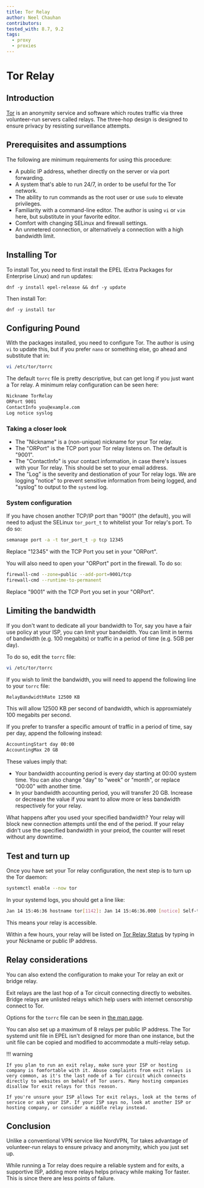 ```yaml
---
title: Tor Relay
author: Neel Chauhan
contributors:
tested_with: 8.7, 9.2
tags:
  - proxy
  - proxies
---
```


# Tor Relay

## Introduction

[Tor](https://www.torproject.org/) is an anonymity service and software which routes traffic via three volunteer-run servers called relays. The three-hop design is designed to ensure privacy by resisting surveillance attempts.

## Prerequisites and assumptions

The following are minimum requirements for using this procedure:

* A public IP address, whether directly on the server or via port forwarding.
* A system that's able to run 24/7, in order to be useful for the Tor network.
* The ability to run commands as the root user or use `sudo` to elevate privileges.
* Familiarity with a command-line editor. The author is using `vi` or `vim` here, but substitute in your favorite editor.
* Comfort with changing SELinux and firewall settings.
* An unmetered connection, or alternatively a connection with a high bandwidth limit.

## Installing Tor

To install Tor, you need to first install the EPEL (Extra Packages for Enterprise Linux) and run updates:

```
dnf -y install epel-release && dnf -y update
```

Then install Tor:

```
dnf -y install tor
```

## Configuring Pound

With the packages installed, you need to configure Tor. The author is using `vi` to update this, but if you prefer `nano` or something else, go ahead and substitute that in:

```bash
vi /etc/tor/torrc
```

The default `torrc` file is pretty descriptive, but can get long if you just want a Tor relay. A minimum relay configuration can be seen here:

```bash
Nickname TorRelay
ORPort 9001
ContactInfo you@example.com
Log notice syslog
```

### Taking a closer look

* The "Nickname" is a (non-unique) nickname for your Tor relay.
* The "ORPort" is the TCP port your Tor relay listens on. The default is "9001".
* The "ContactInfo" is your contact information, in case there's issues with your Tor relay. This should be set to your email address.
* The "Log" is the severity and destionation of your Tor relay logs. We are logging "notice" to prevent sensitive information from being logged, and "syslog" to output to the `systemd` log.

### System configuration

If you have chosen another TCP/IP port than "9001" (the default), you will need to adjust the SELinux `tor_port_t` to whitelist your Tor relay's port. To do so:

```bash
semanage port -a -t tor_port_t -p tcp 12345
```

Replace "12345" with the TCP Port you set in your "ORPort".

You will also need to open your "ORPort" port in the firewall. To do so:

```bash
firewall-cmd --zone=public --add-port=9001/tcp
firewall-cmd --runtime-to-permanent
```

Replace "9001" with the TCP Port you set in your "ORPort".

## Limiting the bandwidth

If you don't want to dedicate all your bandwidth to Tor, say you have a fair use policy at your ISP, you can limit your bandwidth. You can limit in terms of bandwidth (e.g. 100 megabits) or traffic in a period of time (e.g. 5GB per day).

To do so, edit the `torrc` file:

```bash
vi /etc/tor/torrc
```

If you wish to limit the bandwidth, you will need to append the following line to your `torrc` file:

```bash
RelayBandwidthRate 12500 KB
```

This will allow 12500 KB per second of bandwidth, which is approxmiately 100 megabits per second.

If you prefer to transfer a specific amount of traffic in a period of time, say per day, append the following instead:

```bash
AccountingStart day 00:00
AccountingMax 20 GB
```

These values imply that:

* Your bandwidth accounting period is every day starting at 00:00 system time. You can also change "day" to "week" or "month", or replace "00:00" with another time.
* In your bandwidth accounting period, you will transfer 20 GB. Increase or decrease the value if you want to allow more or less bandwidth respectively for your relay.

What happens after you used your specified bandwidth? Your relay will block new connection attempts until the end of the period. If your relay didn't use the specified bandwidth in your preiod, the counter will reset without any downtime.

## Test and turn up

Once you have set your Tor relay configuration, the next step is to turn up the Tor daemon:

```bash
systemctl enable --now tor
```

In your systemd logs, you should get a line like:

```bash
Jan 14 15:46:36 hostname tor[1142]: Jan 14 15:46:36.000 [notice] Self-testing indicates your ORPort A.B.C.D:9001 is reachable from the outside. Excellent. Publishing server descriptor.
```

This means your relay is accessible.

Within a few hours, your relay will be listed on [Tor Relay Status](https://metrics.torproject.org/rs.html) by typing in your Nickname or public IP address.

## Relay considerations

You can also extend the configuration to make your Tor relay an exit or bridge relay.

Exit relays are the last hop of a Tor circuit connecting directly to websites. Bridge relays are unlisted relays which help users with internet censorship connect to Tor.

Options for the `torrc` file can be seen in [the man page](https://2019.www.torproject.org/docs/tor-manual.html.en).

You can also set up a maximum of 8 relays per public IP address. The Tor systemd unit file in EPEL isn't designed for more than one instance, but the unit file can be copied and modified to accommodate a multi-relay setup.

!!! warning

    If you plan to run an exit relay, make sure your ISP or hosting company is fomfortable with it. Abuse complaints from exit relays is very common, as it's the last node of a Tor circuit which connects directly to websites on behalf of Tor users. Many hosting companies disallow Tor exit relays for this reason.

    If you're unsure your ISP allows Tor exit relays, look at the terms of service or ask your ISP. If your ISP says no, look at another ISP or hosting company, or consider a middle relay instead.

## Conclusion

Unlike a conventional VPN service like NordVPN, Tor takes advantage of volunteer-run relays to ensure privacy and anonymity, which you just set up.

While running a Tor relay does require a reliable system and for exits, a supportive ISP, adding more relays helps privacy while making Tor faster. This is since there are less points of failure.
